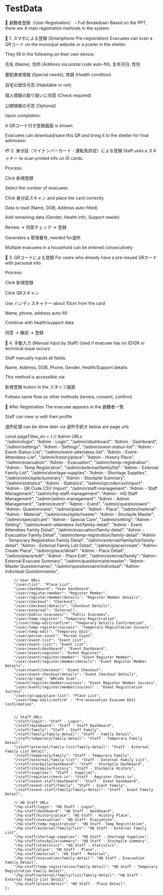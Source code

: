 # TestData

🧾 避難者登録（User Registration） – Full Breakdown
Based on the PPT, there are 4 main registration methods in the system:

📱 1. スマホによる登録 (Smartphone Pre-registration)
Evacuees can scan a QRコード on the municipal website or a poster in the shelter.

They fill in the following on their own device:

氏名 (Name), 住所 (Address via postal code auto-fill), 生年月日, 性別

要配慮者情報 (Special needs), 体調 (Health condition)

自宅の居住可否 (Habitable or not)

個人情報の取り扱いに同意 (Check required)

公開情報の可否 (Optional)

Upon completion:

A QRコード付き登録画面 is shown.

Evacuees can download/save this QR and bring it to the shelter for final admission.

💳 2. 身分証（マイナンバーカード・運転免許証）による登録
Staff uses a スキャナー to scan printed info on ID cards.

Process:

Click 新規登録

Select the number of evacuees

Click 身分証スキャン and place the card correctly

Data is read (Name, DOB, Address auto-filled)

Add remaining data (Gender, Health info, Support needs)

Review → 同意チェック → 登録

Generates a 管理番号, needed for退所

Multiple evacuees in a household can be entered consecutively

📄 3. QRコードによる登録
For users who already have a pre-issued QRカード with personal info

Process:

Click 新規登録

Click QRスキャン

Use ハンディスキャナー about 10cm from the card

Name, phone, address auto-fill

Continue with health/support data

同意 → 確認 → 登録

🧍 4. 手動入力 (Manual Input by Staff)
Used if evacuee has no ID/QR or technical issue occurs

Staff manually inputs all fields:

Name, Address, DOB, Phone, Gender, Health/Support details

This method is accessible via:

新規登録 button in the スタッフ画面

Follows same flow as other methods (review, consent, confirm)

📌 After Registration
The evacuee appears in the 避難者一覧

Staff can view or edit their profile

退所処理 can be done later via 退所手続き
below are page urls



const pageTitles_en = {
        // Admin URLs  
        "/admin/login": "Admin - Login",
        "/admin/dashboard": "Admin - Dashboard",
        "/admin/settings": "Admin - Settings",
        "/admin/event-status-list": "Admin - Event-Status-List",
        "/admin/event-attendees-list": "Admin - Event-Attendees-List",
        "/admin/history/place": "Admin - History Place",
        "/admin/evacuation": "Admin - Evacuation",
        "/admin/temp-registration": "Admin - Temp Registration",
        "/admin/external/family/list": "Admin - External Family List",
        "/admin/shortage-supplies": "Admin - Shortage Supplies",
        "/admin/stockpile/summary": "Admin - Stockpile Summary",
        "/admin/statistics": "Admin - Statistics",
        "/admin/qrcode/csv/import": "Admin - QR Code CSV Import",
        "/admin/staff-management": "Admin - Staff Management",
        "/admin/hq-staff-management": "Admin - HQ Staff Management",
        "/admin/admin-management": "Admin - Admin Management",
        "/admin/event": "Admin - Event",
        "/admin/questionnaire": "Admin- Questionnaire",
        "/admin/place": "Admin - Place",
        "/admin/material": "Admin - Material",
        "/admin/stockpile/master": "Admin - Stockpile Master",
        "/admin/special/care": "Admin - Special Care",
        "/admin/setting": "Admin - Setting",
        "/admin/event-attendees-list/family-detail": "Admin - Event Attendees Family Detail",
        "/admin/evacuation/family-detail": "Admin - Evacuation Family Detail",
        "/admin/temp-registration/family-detail": "Admin - Temporary Registration Family Detail",
        "/admin/external/family/list/family-detail": "Admin - External Family List Detail",
        "/admin/place/create": "Admin- Create Place",
        "/admin/place/detail": "Admin - Place Detail",
        "/admin/place/edit": "Admin - Place Edit",
        "/admin/external/family": "Admin-External Evacuee Summary",
        "/admin/questionnaire/master": "Admin-Master Questionnaires",
        "/admin/questionnaire/individual": "Admin-Individual Questionnaires",

        // User URLs  
        "/user/list": "Place List",
        "/user/dashboard": "User Dashboard",
        "/user/register/member": "Register Member",
        "/user/register/member/details": "Register Member Details",
        "/user/checkout": "Checkout",
        "/user/checkout/details": "Checkout Details",
        "/user/external": "External",
        "/user/public-evacuees/": "Public Evacuees",
        "/user/temp-register": "Temporary Registration",
        "//user/temp-edit/confirm": "Temporary Details Confirmation",
        "/user/temp-register/success": "Temporary Registration Success",
        "/user/temp-edit": "Temporary Edit",
        "/user/person-count": "Person Count",
        "/user/event-list": "Event List",
        "/user/event-list/": "Event List",
        "/user/event/dashboard": "Event Dashboard",
        "/user/event/register": "Event Register",
        "/user/event/register/member": "Event Register Member",
        "/user/event/register/member/details": "Event Register Member Details",
        "/user/event/checkout": "Event Checkout",
        "/user/event-checkout/details": "Event Checkout Details",
        "/user/qr/app": "QRCode Scan",
        "/event/register/member/success": "Event Register Member Success",
        "/user/event/register/member/success" : "Event Registration Success",
        "/user/qr/app/place-list": "Place List",
        "/user/temp-edit/confirm" : "Pre-evacuation Evacuee Edit Confirmation",


        // Staff URLs  
        "/staff/login": "Staff - Login",
        "/staff/dashboard": "Staff - Staff Dashboard",
        "/staff/family": "Staff - Staff Family",
        "/staff/family/family-detail": "Staff - Family Detail",
        "/staff/temporary/family-detail": "Staff - Temporary Family Detail",
        "/staff/external/family-list/family-detail": "Staff - External Family List Detail",
        "/staff/temporary/family": "Staff - Temporary Family",
        "/staff/external/family-list": "Staff - External Family List",
        "/staff/stockpile/dashboard": "Staff - Stockpile Dashboard",
        "/staff/stockpile/history": "Staff - Stockpile History",
        "/staff/supplies": "Staff - Supplies",
        "/staff/register/check-in": "Staff - Register Check-in",
        "/staff/event-staff/dashboard": "Staff - Event Dashboard",
        "/staff/event-staff/family": "Staff - Event Family",
        "/staff/event-staff/family/family-detail": "Staff - Event Family Detail",

        // HQ Staff URLs  
        "/hq-staff/login": "HQ Staff - Login",
        "/hq-staff/dashboard": "HQ Staff - Dashboard",
        "/hq-staff/history/place": "HQ Staff - History Place",
        "/hq-staff/evacuation": "HQ Staff- Evacuation",
        "/hq-staff/temp-registration": "HQ Staff- Temp Registration",
        "/hq-staff/external/family/list": "HQ Staff - External Family List",
        "/hq-staff/shortage-supplies": "HQ Staff - Shortage Supplies",
        "/hq-staff/stockpile/summary": "HQ Staff - Stockpile Summary",
        "/hq-staff/statistics": "HQ Staff - Statistics",
        "/hq-staff/place": "HQ Staff - Place",
        "/hq-staff/material": "HQ Staff - Material",
        "/hq-staff/evacuation/family-detail": "HQ Staff - Evacuation Family Detail",
        "/hq-staff/temp-registration/family-detail": "HQ Staff - Temporary Registration Family Detail",
        "/hq-staff/external/family/list/family-detail": "HQ Staff - External Family List Detail",
        "/hq-staff/place/detail": "HQ Staff - Place Detail",
    };

